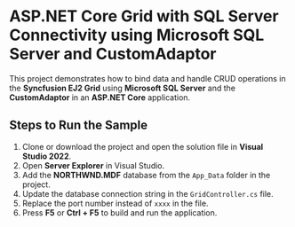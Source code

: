 # ASP.NET Core Grid with SQL Server Connectivity using Microsoft SQL Server and CustomAdaptor

This project demonstrates how to bind data and handle CRUD operations in the **Syncfusion EJ2 Grid** using **Microsoft SQL Server** and the **CustomAdaptor** in an **ASP.NET Core** application.

## Steps to Run the Sample

1. Clone or download the project and open the solution file in **Visual Studio 2022**.
2. Open **Server Explorer** in Visual Studio.
3. Add the **NORTHWND.MDF** database from the `App_Data` folder in the project.
4. Update the database connection string in the `GridController.cs` file.
5. Replace the port number instead of `xxxx` in the file.
6. Press **F5** or **Ctrl + F5** to build and run the application.